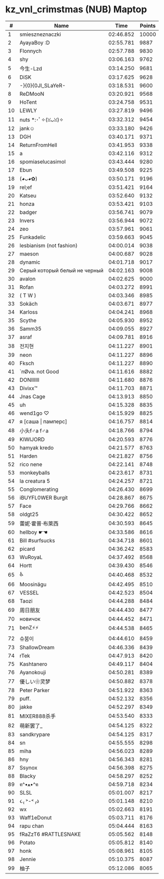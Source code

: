 # kz_vnl_crimstmas (NUB) Maptop

|  # | Name | Time | Points |
|-------------- | -------------- | -------------- | -------------- | 
| 1 | smieszneznaczki | 02:46.852 | 10000 | 
| 2 | AyayaBoy :D | 02:55.781 | 9887 | 
| 3 | Flonnych | 02:57.788 | 9830 | 
| 4 | shy | 03:06.163 | 9762 | 
| 5 | 今生-Lzd | 03:14.250 | 9681 | 
| 6 | DiSK | 03:17.625 | 9628 | 
| 7 | -}{0}{0JI_SLaYeR- | 03:18.531 | 9600 | 
| 8 | ReDMooN | 03:20.921 | 9568 | 
| 9 | HoTent | 03:24.758 | 9531 | 
| 10 | LEWLY | 03:27.819 | 9496 | 
| 11 | nuts *:･ﾟ✧(ꈍᴗꈍ)✧ | 03:32.312 | 9454 | 
| 12 | jank☺ | 03:33.180 | 9426 | 
| 13 | DGH | 03:40.171 | 9371 | 
| 14 | ReturnFromHell | 03:41.953 | 9338 | 
| 15 | a | 03:42.116 | 9312 | 
| 16 | spomiaselucasimol | 03:43.444 | 9280 | 
| 17 | Ebun | 03:49.508 | 9225 | 
| 18 | (◕ᴗ◕✿) | 03:50.171 | 9196 | 
| 19 | rel;ef | 03:51.421 | 9164 | 
| 20 | Katseu | 03:52.640 | 9132 | 
| 21 | honza | 03:53.421 | 9103 | 
| 22 | badger | 03:56.741 | 9079 | 
| 23 | Invers | 03:56.944 | 9072 | 
| 24 | zeo | 03:57.961 | 9061 | 
| 25 | Funkadelic | 03:59.663 | 9045 | 
| 26 | lesbianism (not fashion) | 04:00.014 | 9038 | 
| 27 | maeson | 04:00.687 | 9028 | 
| 28 | dynamic | 04:01.718 | 9017 | 
| 29 | Серый который белый не черный | 04:02.163 | 9008 | 
| 30 | avalon | 04:02.625 | 9000 | 
| 31 | Rofan | 04:03.272 | 8991 | 
| 32 | ( T W ) | 04:03.346 | 8985 | 
| 33 | Sokäch | 04:03.671 | 8977 | 
| 34 | Karloss | 04:04.241 | 8968 | 
| 35 | Scythe | 04:05.930 | 8952 | 
| 36 | Samm35 | 04:09.055 | 8927 | 
| 37 | asraf | 04:09.781 | 8916 | 
| 38 | 전지현 | 04:11.227 | 8901 | 
| 39 | neon | 04:11.227 | 8896 | 
| 40 | Fksch | 04:11.227 | 8890 | 
| 41 | `nØva. not Good | 04:11.616 | 8882 | 
| 42 | DONIIIIII | 04:11.680 | 8876 | 
| 43 | Divixx™ | 04:11.703 | 8871 | 
| 44 | Jnas Cage | 04:13.913 | 8850 | 
| 45 | uh | 04:15.328 | 8835 | 
| 46 | wend1go ♡ | 04:15.929 | 8825 | 
| 47 | я [саша \| памперс] | 04:16.757 | 8814 | 
| 48 | 小头f♂a f♂a | 04:18.766 | 8794 | 
| 49 | KIWIJORD | 04:20.593 | 8776 | 
| 50 | hamyak kredo | 04:21.577 | 8763 | 
| 51 | Harden | 04:21.827 | 8756 | 
| 52 | rico nene | 04:22.141 | 8748 | 
| 53 | monkeyballs | 04:23.617 | 8731 | 
| 54 | la creatura 5 | 04:24.257 | 8721 | 
| 55 | Conglomerating | 04:26.430 | 8699 | 
| 56 | iBUYFL0WER Burgit | 04:28.867 | 8675 | 
| 57 | Face | 04:29.766 | 8662 | 
| 58 | oldgt25 | 04:30.422 | 8652 | 
| 59 | 蕾妮·霍普·布萊西 | 04:30.593 | 8645 | 
| 60 | hellboy ☛☚ | 04:33.586 | 8616 | 
| 61 | Bill #surfsucks | 04:34.718 | 8601 | 
| 62 | picard | 04:36.242 | 8583 | 
| 63 | WuRoyaL | 04:37.492 | 8568 | 
| 64 | Hortt | 04:39.430 | 8546 | 
| 65 | ♿ | 04:40.468 | 8532 | 
| 66 | Moosinägu | 04:42.495 | 8510 | 
| 67 | VESSEL | 04:42.523 | 8504 | 
| 68 | Taozi | 04:44.288 | 8484 | 
| 69 | 周日朋友 | 04:44.430 | 8477 | 
| 70 | новичок | 04:44.452 | 8471 | 
| 71 | benZ⚡⚡ | 04:44.538 | 8465 | 
| 72 | 슈붐이 | 04:44.610 | 8459 | 
| 73 | ShallowDream | 04:46.336 | 8439 | 
| 74 | rTek | 04:47.913 | 8420 | 
| 75 | Kashtanero | 04:49.117 | 8404 | 
| 76 | Ayanokouji | 04:50.281 | 8389 | 
| 77 | 優しい❀灵梦 | 04:50.882 | 8378 | 
| 78 | Peter Parker | 04:51.922 | 8363 | 
| 79 | puff. | 04:52.132 | 8356 | 
| 80 | jakke | 04:52.297 | 8349 | 
| 81 | MIXER888杀手 | 04:53.540 | 8333 | 
| 82 | 萌新罢了_ | 04:54.125 | 8322 | 
| 83 | sandkrypare | 04:54.125 | 8317 | 
| 84 | sn | 04:55.555 | 8298 | 
| 85 | miha | 04:56.023 | 8289 | 
| 86 | hny | 04:56.343 | 8281 | 
| 87 | Ssynox | 04:56.398 | 8275 | 
| 88 | Blacky | 04:58.297 | 8252 | 
| 89 | ฅ^•ﻌ•^ฅ | 04:59.718 | 8234 | 
| 90 | SLSL | 05:01.007 | 8217 | 
| 91 | ૮₍ ˃-˂ ₎ა | 05:01.148 | 8210 | 
| 92 | wx | 05:02.663 | 8191 | 
| 93 | Waff1eDonut | 05:03.711 | 8176 | 
| 94 | rapu chan | 05:04.444 | 8163 | 
| 95 | fRaZzT6 #RATTLESNAKE | 05:05.562 | 8148 | 
| 96 | Potato | 05:05.812 | 8140 | 
| 97 | honk | 05:08.961 | 8105 | 
| 98 | Jennie | 05:10.375 | 8087 | 
| 99 | 柚子 | 05:12.086 | 8065 | 

